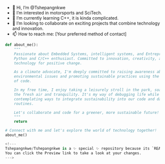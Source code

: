 - 👋 Hi, I’m @Tshepangnkwe
- 👀 I’m interested in motorsports and SciTech.
- 🌱 I’m currently learning C++, it is kinda complicated.
- 💞️ I’m looking to collaborate on exciting projects that combine technology and innovation.
- 📫 How to reach me: [Your preferred method of contact]

```python
def about_me():
    """
    Passionate about Embedded Systems, intelligent systems, and Entrepreneurship.
    Python and C/C++ enthusiast. Committed to innovation, creativity, and leveraging
    technology for positive change.

    As a climate advocate, I'm deeply committed to raising awareness about
    environmental issues and promoting sustainable practices using the power
    of code.

    In my free time, I enjoy taking a leisurely stroll in the park, soaking in
    the fresh air and tranquility. It's my way of debugging life while
    contemplating ways to integrate sustainability into our code and daily
    routines.

    Let's collaborate and code for a greener, more sustainable future!
    """
    return

# Connect with me and let's explore the world of technology together!
about_me()

<!---
Tshepangnkwe/Tshepangnkwe is a ✨ special ✨ repository because its `README.md` (this file) appears on your GitHub profile.
You can click the Preview link to take a look at your changes.
--->
